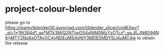 # project-colour-blender


please go to 
https://markytblender00.gumroad.com/l/blender_slicer/cnd63wv?_gl=1*19t364d*_ga*MTk3MjQ2NTIwOS4xNjM0MzYzOTcz*_ga_6LJN6D94N6*MTY2NzAxOTAyOC4yNDEuMS4xNjY3MDE5MDY5LjAuMC4w
to obtain the release 
